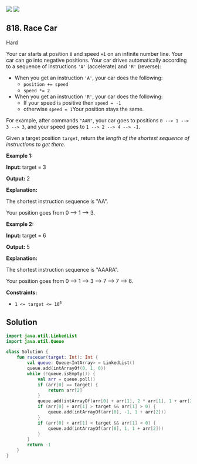 [![](https://img.shields.io/github/stars/javadev/LeetCode-in-Kotlin?label=Stars&style=flat-square)](https://github.com/javadev/LeetCode-in-Kotlin)
[![](https://img.shields.io/github/forks/javadev/LeetCode-in-Kotlin?label=Fork%20me%20on%20GitHub%20&style=flat-square)](https://github.com/javadev/LeetCode-in-Kotlin/fork)

## 818\. Race Car

Hard

Your car starts at position `0` and speed `+1` on an infinite number line. Your car can go into negative positions. Your car drives automatically according to a sequence of instructions `'A'` (accelerate) and `'R'` (reverse):

*   When you get an instruction `'A'`, your car does the following:
    *   `position += speed`
    *   `speed *= 2`
*   When you get an instruction `'R'`, your car does the following:
    *   If your speed is positive then `speed = -1`
    *   otherwise `speed = 1`Your position stays the same.

For example, after commands `"AAR"`, your car goes to positions `0 --> 1 --> 3 --> 3`, and your speed goes to `1 --> 2 --> 4 --> -1`.

Given a target position `target`, return _the length of the shortest sequence of instructions to get there_.

**Example 1:**

**Input:** target = 3

**Output:** 2

**Explanation:**

The shortest instruction sequence is "AA".

Your position goes from 0 --> 1 --> 3.

**Example 2:**

**Input:** target = 6

**Output:** 5

**Explanation:**

The shortest instruction sequence is "AAARA".

Your position goes from 0 --> 1 --> 3 --> 7 --> 7 --> 6.

**Constraints:**

*   <code>1 <= target <= 10<sup>4</sup></code>

## Solution

```kotlin
import java.util.LinkedList
import java.util.Queue

class Solution {
    fun racecar(target: Int): Int {
        val queue: Queue<IntArray> = LinkedList()
        queue.add(intArrayOf(0, 1, 0))
        while (!queue.isEmpty()) {
            val arr = queue.poll()
            if (arr[0] == target) {
                return arr[2]
            }
            queue.add(intArrayOf(arr[0] + arr[1], 2 * arr[1], 1 + arr[2]))
            if (arr[0] + arr[1] > target && arr[1] > 0) {
                queue.add(intArrayOf(arr[0], -1, 1 + arr[2]))
            }
            if (arr[0] + arr[1] < target && arr[1] < 0) {
                queue.add(intArrayOf(arr[0], 1, 1 + arr[2]))
            }
        }
        return -1
    }
}
```